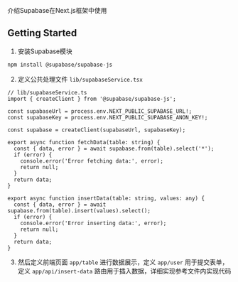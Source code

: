 介绍Supabase在Next.js框架中使用

## Getting Started

1. 安装Supabase模块
 ```bash
 npm install @supabase/supabase-js
 ```

2. 定义公共处理文件 `lib/supabaseService.tsx`

```tsx
// lib/supabaseService.ts
import { createClient } from '@supabase/supabase-js';

const supabaseUrl = process.env.NEXT_PUBLIC_SUPABASE_URL!;
const supabaseKey = process.env.NEXT_PUBLIC_SUPABASE_ANON_KEY!;

const supabase = createClient(supabaseUrl, supabaseKey);

export async function fetchData(table: string) {
  const { data, error } = await supabase.from(table).select('*');
  if (error) {
    console.error('Error fetching data:', error);
    return null;
  }
  return data;
}

export async function insertData(table: string, values: any) {
  const { data, error } = await supabase.from(table).insert(values).select();
  if (error) {
    console.error('Error inserting data:', error);
    return null;
  }
  return data;
}
```

3. 然后定义前端页面 `app/table` 进行数据展示，定义 `app/user` 用于提交表单，定义 `app/api/insert-data` 路由用于插入数据，详细实现参考文件内实现代码





